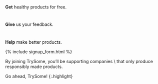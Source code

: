 # 
**Get** healthy products for free.

#
**Give** us your feedback.

#
**Help** make better products.

{% include signup_form.html %}

By joining TrySome, you’ll be supporting companies \\
that only produce responsibly made products.

Go ahead, TrySome!
{:.highlight}
